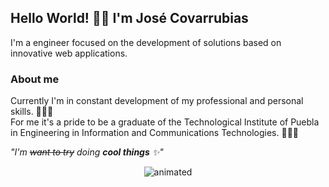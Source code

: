 ## Hello World! 👋🏻 I'm José Covarrubias
<p>I'm a engineer focused on the development of solutions based on innovative web applications.</p>

### About me
<p>Currently I'm in constant development of my professional and personal skills. 🧑🏻‍💻<br>
For me it's a pride to be a graduate of the Technological Institute of Puebla in Engineering in Information and Communications Technologies. 🧑🏻‍🎓</p>

<p><em>"I'm <s>want to try</s> doing <strong>cool things</strong> ✨"</em></p>

<p align="center">
  <img src="https://media.giphy.com/media/QMHoU66sBXqqLqYvGO/giphy.gif" alt="animated" />
</p>
<!--
**thecovarrubias/thecovarrubias** is a ✨ _special_ ✨ repository because its `README.md` (this file) appears on your GitHub profile.

Here are some ideas to get you started:

- 🔭 I’m currently working on ...
- 🌱 I’m currently learning ...
- 👯 I’m looking to collaborate on ...
- 🤔 I’m looking for help with ...
- 💬 Ask me about ...
- 📫 How to reach me: ...
- 😄 Pronouns: ...
- ⚡ Fun fact: ...
-->
